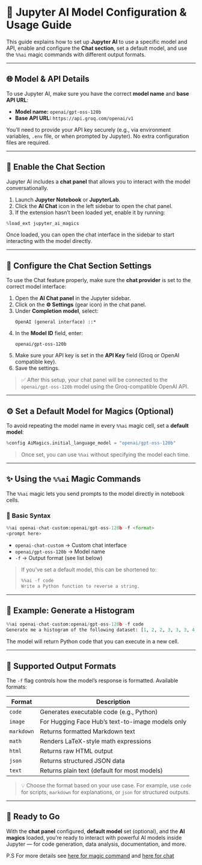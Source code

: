 # 🧠 Jupyter AI Model Configuration & Usage Guide

This guide explains how to set up **Jupyter AI** to use a specific model and API, enable and configure the **Chat section**, set a default model, and use the `%%ai` magic commands with different output formats.

---

## 🌐 Model & API Details

To use Jupyter AI, make sure you have the correct **model name** and **base API URL**:

- **Model name:** `openai/gpt-oss-120b`  
- **Base API URL:** `https://api.groq.com/openai/v1`

You’ll need to provide your API key securely (e.g., via environment variables, `.env` file, or when prompted by Jupyter). No extra configuration files are required.

---

## 💬 Enable the Chat Section

Jupyter AI includes a **chat panel** that allows you to interact with the model conversationally.

1. Launch **Jupyter Notebook** or **JupyterLab**.  
2. Click the **AI Chat** icon in the left sidebar to open the chat panel.  
3. If the extension hasn’t been loaded yet, enable it by running:

```python
%load_ext jupyter_ai_magics
```

Once loaded, you can open the chat interface in the sidebar to start interacting with the model directly.

---

## 🧩 Configure the Chat Section Settings

To use the Chat feature properly, make sure the **chat provider** is set to the correct model interface:

1. Open the **AI Chat panel** in the Jupyter sidebar.  
2. Click on the **⚙️ Settings** (gear icon) in the chat panel.  
3. Under **Completion model**, select:  
   ```
   OpenAI (general interface) ::*
   ```
4. In the **Model ID** field, enter:
   ```
   openai/gpt-oss-120b
   ```
5. Make sure your API key is set in the **API Key** field (Groq or OpenAI compatible key).  
6. Save the settings.

> ✅ After this setup, your chat panel will be connected to the `openai/gpt-oss-120b` model using the Groq-compatible OpenAI API.

---

## ⚙️ Set a Default Model for Magics (Optional)

To avoid repeating the model name in every `%%ai` magic cell, set a **default model**:

```python
%config AiMagics.initial_language_model = "openai/gpt-oss-120b"
```

> Once set, you can use `%%ai` without specifying the model each time.

---

## ✨ Using the `%%ai` Magic Commands

The `%%ai` magic lets you send prompts to the model directly in notebook cells.

### 📌 **Basic Syntax**

```python
%%ai openai-chat-custom:openai/gpt-oss-120b -f <format>
<prompt here>
```

- `openai-chat-custom` → Custom chat interface  
- `openai/gpt-oss-120b` → Model name  
- `-f` → Output format (see list below)

> If you’ve set a default model, this can be shortened to:
>
> ```python
> %%ai -f code
> Write a Python function to reverse a string.
> ```

---

## 🧪 Example: Generate a Histogram

```python
%%ai openai-chat-custom:openai/gpt-oss-120b -f code
Generate me a histogram of the following dataset: [1, 2, 2, 3, 3, 3, 4, 4, 4, 4]
```

The model will return Python code that you can execute in a new cell.

---

## 🧰 Supported Output Formats

The `-f` flag controls how the model’s response is formatted. Available formats:

| Format      | Description                                                                                      |
|------------|---------------------------------------------------------------------------------------------------|
| `code`     | Generates executable code (e.g., Python)                                                          |
| `image`    | For Hugging Face Hub’s text-to-image models only                                                  |
| `markdown` | Returns formatted Markdown text                                                                   |
| `math`     | Renders LaTeX-style math expressions                                                              |
| `html`     | Returns raw HTML output                                                                          |
| `json`     | Returns structured JSON data                                                                     |
| `text`     | Returns plain text (default for most models)                                                      |

> 💡 Choose the format based on your use case. For example, use `code` for scripts, `markdown` for explanations, or `json` for structured outputs.

---

## 🚀 Ready to Go

With the **chat panel** configured, **default model** set (optional), and the **AI magics** loaded, you’re ready to interact with powerful AI models inside Jupyter — for code generation, data analysis, documentation, and more.

P.S For more details see [here for magic command](https://jupyter-ai.readthedocs.io/en/latest/users/index.html#the-ai-and-ai-magic-commands)  and [here for chat](https://jupyter-ai.readthedocs.io/en/latest/users/index.html#the-chat-interface)